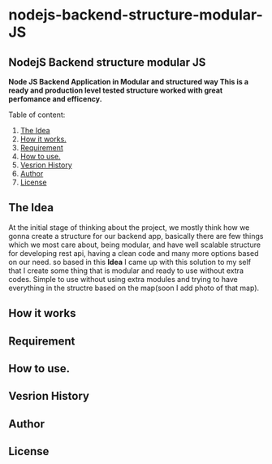 # nodejs-backend-structure-modular-JS
## NodejS Backend structure modular JS
**Node JS Backend Application in Modular and structured way
This is a ready and production level tested structure worked with great perfomance and efficency.**

Table of content:
1. [The Idea](#the-idea)
2. [How it works.](#how-it-works)
3. [Requirement](#requirement)
4. [How to use.](#how-to-use)
5. [Vesrion History](#version-history)
6. [Author](#Author)
7. [License](#License)

## <a name="the-idea">The Idea</a>
  At the initial stage of thinking about the project, we mostly think how we gonna create a structure for our backend app,
basically there are few things which we most care about, being modular, and have well scalable structure for developing rest api, having a clean code and many more options based on our need.
so based in this **Idea** I came up with this solution to my self that I create some thing that is modular and ready to use without extra codes.
Simple to use without using extra modules and trying to have everything in the structre based on the map(soon I add photo of that map).



## <a name="how-it-works">How it works</a>

## <a name="requirement">Requirement</a>

## <a name="how-to-use">How to use.</a>

## <a name="version-history">Vesrion History</a>

## <a name="author">Author</a>

## <a name="license">License</a>
